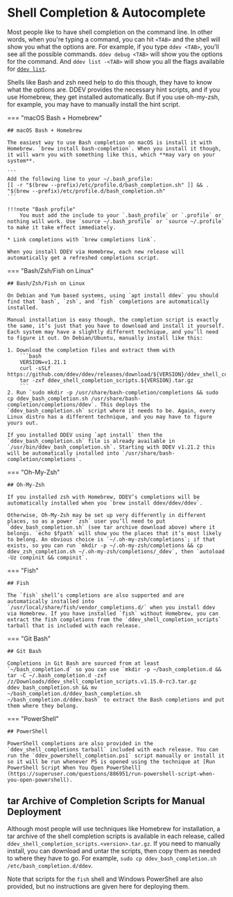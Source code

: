 # Shell Completion & Autocomplete

Most people like to have shell completion on the command line. In other words, when you're typing a command, you can hit `<TAB>` and the shell will show you what the options are. For example, if you type `ddev <TAB>`, you'll see all the possible commands. `ddev debug <TAB>` will show you the options for the command. And `ddev list -<TAB>` will show you all the flags available for [`ddev list`](../usage/commands.md#list).

Shells like Bash and zsh need help to do this though, they have to know what the options are. DDEV provides the necessary hint scripts, and if you use Homebrew, they get installed automatically. But if you use oh-my-zsh, for example, you may have to manually install the hint script.

=== "macOS Bash + Homebrew"

    ## macOS Bash + Homebrew

    The easiest way to use Bash completion on macOS is install it with Homebrew. `brew install bash-completion`. When you install it though, it will warn you with something like this, which **may vary on your system**.

    ```
    Add the following line to your ~/.bash_profile:
    [[ -r "$(brew --prefix)/etc/profile.d/bash_completion.sh" ]] && . "$(brew --prefix)/etc/profile.d/bash_completion.sh"
    ```

    !!!note "Bash profile"
        You must add the include to your `.bash_profile` or `.profile` or nothing will work. Use `source ~/.bash_profile` or `source ~/.profile` to make it take effect immediately.

    * Link completions with `brew completions link`.

    When you install DDEV via Homebrew, each new release will automatically get a refreshed completions script.

=== "Bash/Zsh/Fish on Linux"

    ## Bash/Zsh/Fish on Linux

    On Debian and Yum based systems, using `apt install ddev` you should find that `bash`, `zsh`, and `fish` completions are automatically installed.

    Manual installation is easy though, the completion script is exactly the same, it’s just that you have to download and install it yourself. Each system may have a slightly different technique, and you’ll need to figure it out. On Debian/Ubuntu, manually install like this:

    1. Download the completion files and extract them with
        ```bash
        VERSION=v1.21.1
        curl -sSLf https://github.com/ddev/ddev/releases/download/${VERSION}/ddev_shell_completion_scripts.${VERSION}.tar.gz
        tar -zxf ddev_shell_completion_scripts.${VERSION}.tar.gz
        ```
    2. Run `sudo mkdir -p /usr/share/bash-completion/completions && sudo cp ddev_bash_completion.sh /usr/share/bash-completion/completions/ddev`. This deploys the `ddev_bash_completion.sh` script where it needs to be. Again, every Linux distro has a different technique, and you may have to figure yours out.

    If you installed DDEV using `apt install` then the `ddev_bash_completion.sh` file is already available in `/usr/bin/ddev_bash_completion.sh`. Starting with DDEV v1.21.2 this will be automatically installed into `/usr/share/bash-completion/completions`.

=== "Oh-My-Zsh"

    ## Oh-My-Zsh

    If you installed zsh with Homebrew, DDEV’s completions will be automatically installed when you `brew install ddev/ddev/ddev`.

    Otherwise, Oh-My-Zsh may be set up very differently in different places, so as a power `zsh` user you’ll need to put `ddev_bash_completion.sh` (see tar archive download above) where it belongs. `echo $fpath` will show you the places that it’s most likely to belong. An obvious choice is `~/.oh-my-zsh/completions`; if that exists, so you can run `mkdir -p ~/.oh-my-zsh/completions && cp ddev_zsh_completion.sh ~/.oh-my-zsh/completions/_ddev`, then `autoload -Uz compinit && compinit`.

=== "Fish"

    ## Fish

    The `fish` shell’s completions are also supported and are automatically installed into `/usr/local/share/fish/vendor_completions.d/` when you install ddev via Homebrew. If you have installed `fish` without Homebrew, you can extract the fish completions from the `ddev_shell_completion_scripts` tarball that is included with each release.

=== "Git Bash"

    ## Git Bash

    Completions in Git Bash are sourced from at least `~/bash_completion.d` so you can use `mkdir -p ~/bash_completion.d && tar -C ~/.bash_completion.d -zxf /z/Downloads/ddev_shell_completion_scripts.v1.15.0-rc3.tar.gz ddev_bash_completion.sh && mv ~/bash_completion.d/ddev_bash_completion.sh ~/bash_completion.d/ddev.bash` to extract the Bash completions and put them where they belong.

=== "PowerShell"

    ## PowerShell

    PowerShell completions are also provided in the `ddev_shell_completions tarball` included with each release. You can run the `ddev_powershell_completion.ps1` script manually or install it so it will be run whenever PS is opened using the technique at [Run PowerShell Script When You Open PowerShell](https://superuser.com/questions/886951/run-powershell-script-when-you-open-powershell).

## tar Archive of Completion Scripts for Manual Deployment

Although most people will use techniques like Homebrew for installation, a tar archive of the shell completion scripts is available in each release, called `ddev_shell_completion_scripts.<version>.tar.gz`. If you need to manually install, you can download and untar the scripts, then copy them as needed to where they have to go. For example, `sudo cp ddev_bash_completion.sh /etc/bash_completion.d/ddev`.

Note that scripts for the `fish` shell and Windows PowerShell are also provided, but no instructions are given here for deploying them.
